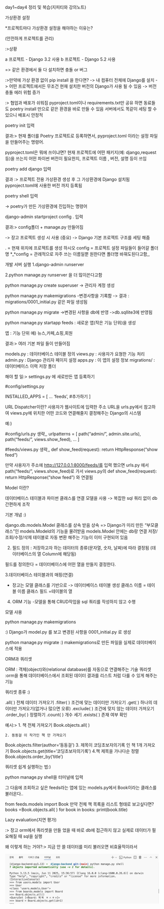 day1~day4 정리 및 복습(지피티와 강의노트)

가상환경 설정

*프로젝트마다  가상환경 설정을 해야하는 이유는?

(안전하게 프로젝트를 관리)

:>상황

a 프로젝트 - Django 3.2 사용
b 프로젝트 - Django 5.2 사용

=> 같은 환경에서 둘 다 설치하면 충돌 or 버그

:>만약에 가상 환경 없이 pip install 을 한다면?
-> 내 컴퓨터 전체에 Django를 설치 
-> 어떤 프로젝트에서든 무조건  현재 설치한 버전의
Django가 사용 될 수 있음
-> 버전 충돌 에러 위험 증가

:> 협업과 배포가 쉬워짐
pyproject.toml이나 requirements.txt만 공유 하면
동료들도 poetry install 만으로 같은 환경을 바로 만들 수 있음
서버에서도 똑같이 세팅 할 수 있으니 배포시 안정적


poetry init 입력

결과:>
현재 폴더를 Poetry 프로젝트로 등록하면서,
pyproject.toml 이라는 설정 파일을 만들어주는 명령어.

pyproject.toml은 뭐에 쓰이냐면?
현재 프로젝트에 어떤 패키지(예: django,request등)을 쓰는지
어떤 파이썬 버전이 필요한지,
프로젝트 이름 , 버전, 설명 등이 쓰임




poetry add django 입력


결과 :>
프로젝트 전용 가상환경 생성 후
그 가상환경에 Django 설치됨
pyproject.toml에  사용한 버전 까지 등록됨


poetry shell 입력

-> poetry가 만든 가상환경에 진입하는 명령어



django-admin startproject config . 입력

결과:> config폴더 + manage.py 만들어짐

-> 장고 프로젝트 생성 시 사용 (중요)
-> Django 기본 프로젝트 구조를 세팅 해줌

. = 현재 위치에 프로젝트를 생성 하시오
config = 프로젝트 설정 파일들이 들어갈 폴더명
*_*config = 관례적으로 자주 쓰는 이름일뿐 원한다면 
폴더명 바꿔도된다고함,,


개발 서버 실행
1.django-admin runserver

2.python manage.py runserver 을 더 많이쓴다고함


python manage.py create superuser -> 관리자 계정 생성

python manage.py makemigrations
-변경사항을 기록함 
-> 결과 : migrations/0001_initial.py 같은 파일 생성됨


python manage.py migrate
->변경된 사항을 db에 반영
->db.sqllite3에 반영됨 

python manage.py startapp feeds
: 새로운 앱(작은 기능 단위)을 생성

앱 : 기능 단위 예) 뉴스,카페,쇼핑,회원 

결과:> 여러 기본 파일 들이 만들어짐

models.py : 데이터베이스 테이블 정의
views.py : 사용자가 요쳥한 기능 처리
admin.py : Django 관리자 페이지 설정
apps.py : 이 앱의 설정 정보
migrations/  : 데이터베이스 이력 저장 폴더


해야 할 일:>
settings.py 에 새로만든 앱 등록하기

#config/settings.py 

INSTALLED_APPS = [
	…
	‘feeds’, #추가하기
]

URL Dispatcher이란?
사용자가 웹사이트에 입력한 주소 URL을 urls.py에서 
참고하여 views.py에 위치한 어떤 코드와 연결해줄지
결정해주는 Django의 시스템


예:)

 #config/urls.py
생략,,
urlpatterns = [
	path(“admin/”, admin.site.urls),
	path(“feeds/”, views.show_feed),
	…
]

#feeds/views.py
생략,,
def show_feed(request):
	return HttpResponse(“show feed”)

만약 사용자가 주소에 http://127.0.0.1:8000/feeds/를 입력 했으면
urls.py 에서 path(“feeds/”, views.show_feed)로
가서 views.py의 def show_feed(request):
	return HttpResponse(“show feed”)
와 연결됨

Model 이란?

데이터베이스  테이블과 파이썬 클래스를 연결
모델을 사용 -> 복잡한 sql 쿼리 없이 db 간편하게 조작

기본 개념 :)

django.db.models.Model 클래스를 상속 받음
상속 =>  Django가 미리 만든 “부모클래스”인 models.Modeld의
기능을 물려받음
models.Model 안에는
db랑 연결
저장/조회/수정/삭제
테이블로 자동 변환 해주는 기능이 이미 구현되어 있음

2. 필드 정의 : 저장하고자 하는 데이터의 종류(문자열, 숫자, 날짜)에 따라 결정됨 (데이터베이스의 열 Column에 해당됨)

필드를 정의한다
= 데이터베이스에 어떤 열을 만들지 결정한다.

3.데이터베이스 테이블과의 매핑(연결)
- 장고는 모델 클래스를 기반으로 -> 데이터베이스 테이블 생성
클래스 이름 = 테이블 이름
클래스 필드 =테이블의 열

4. ORM 기능 
-모델을 통해 CRUD작업을 sql 쿼리를 작성하지 않고 수행


모델 사용

python manage.py makemigrations

:)
Django가 model.py 를 보고 변경된 사항을
0001_initial.py 로 생성

python manage.py migrate
:)
makemigrations로 만든 파일을 실제로 데이터베이스에 적용

ORM과 쿼리셋

ORM : 객체(object)와(relational database)를 자동으로 연결해주는 기술
쿼리셋 :orm을 통해 데이터베이스에서 조회된 데이터 결과를 리스트 처럼 다룰 수 있게  해주는 기능

쿼리셋 종류 :)


.all( ) 전체 데이터 가져오기
.filter( ) 조건에 맞는 데이터만 가져오기
.get( ) 하나의 데이터만 가져오기(없거나 많으면 오류)
.exclude( ) 조건에 맞지 않는 데이터 가져오기
.order_by( ) 정렬하기
.count( ) 개수 세기
.exists( ) 	존재 여부 확인

예시:>
	1. 책 전체 가져오기
Book.objects.all( )

	2. 동동걸 이 작가인 책 만 가져오기
Book.objects.filter(author=‘동동걸’)
	3. 제목이 코딩초보자의기록 인 책 1개 가져오기
Book.objects.get(title=‘코딩초보자의기록’)
	4.책 제목을 가나다순 정렬
Book.objects.order_by(‘title’)


 
쿼리셋 쉽게 실행하는 법:)

python manage.py shell을 터미널에 입력

그 다음에 조회하고 싶은 feeds라는 앱에 있는 
models.py에서 Book이라는 클래스를 불러온다..

from feeds.models import Book
만약 전체 책 목록을 리스트 형태로 보고싶다면?
books =Book.objects.all( )
for book in books:
	print(book.title)


Lazy evaluation(지연 평가)

:> 장고 orm에서 쿼리셋을 만들 었을 때 바로 db에 접근하지 않고
실제로 데이터가 필요해질 때 sql을 실행

왜 이렇게 하는 거야?:>
지금 안 쓸 데이터를 미리 불러오면 비효율적이라서

![스크린샷](images/day4django.png)
